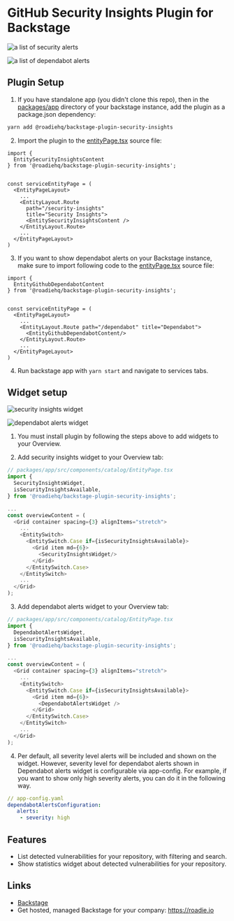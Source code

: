# GitHub Security Insights Plugin for Backstage

![a list of security alerts](https://raw.githubusercontent.com/RoadieHQ/roadie-backstage-plugins/main/plugins/backstage-plugin-security-insights/docs/roadie-backstage-security-plugin.jpg)

![a list of dependabot alerts](https://raw.githubusercontent.com/RoadieHQ/roadie-backstage-plugins/main/plugins/backstage-plugin-security-insights/docs/roadie-backstage-dependabot-alerts.png)

## Plugin Setup

1. If you have standalone app (you didn't clone this repo), then in the [packages/app](https://github.com/backstage/backstage/blob/master/packages/app/) directory of your backstage instance, add the plugin as a package.json dependency:

```bash
yarn add @roadiehq/backstage-plugin-security-insights
```

2. Import the plugin to the [entityPage.tsx](https://github.com/backstage/backstage/blob/master/packages/app/src/components/catalog/EntityPage.tsx) source file:

```tsx
import {
  EntitySecurityInsightsContent
} from '@roadiehq/backstage-plugin-security-insights';


const serviceEntityPage = (
  <EntityPageLayout>
    ...
    <EntityLayout.Route
      path="/security-insights"
      title="Security Insights">
      <EntitySecurityInsightsContent />
    </EntityLayout.Route>
    ...
  </EntityPageLayout>
)
```

3. If you want to show dependabot alerts on your Backstage instance, make sure to import following code to the [entityPage.tsx](https://github.com/backstage/backstage/blob/master/packages/app/src/components/catalog/EntityPage.tsx) source file:

```tsx
import {
  EntityGithubDependabotContent
} from '@roadiehq/backstage-plugin-security-insights';


const serviceEntityPage = (
  <EntityPageLayout>
    ...
    <EntityLayout.Route path="/dependabot" title="Dependabot">
      <EntityGithubDependabotContent/>
    </EntityLayout.Route>
    ...
  </EntityPageLayout>
)
```

4. Run backstage app with `yarn start` and navigate to services tabs.

## Widget setup

![security insights widget](https://raw.githubusercontent.com/RoadieHQ/roadie-backstage-plugins/main/plugins/backstage-plugin-security-insights/docs/backstage-plugin-security-widget-1.png)

![dependabot alerts widget](https://raw.githubusercontent.com/RoadieHQ/roadie-backstage-plugins/main/plugins/backstage-plugin-security-insights/docs/roadie-backstage-dependabot-widget.png)

1. You must install plugin by following the steps above to add widgets to your Overview.

2. Add security insights widget to your Overview tab:

```ts
// packages/app/src/components/catalog/EntityPage.tsx
import {
  SecurityInsightsWidget,
  isSecurityInsightsAvailable,
} from '@roadiehq/backstage-plugin-security-insights';

...
const overviewContent = (
  <Grid container spacing={3} alignItems="stretch">
    ...
    <EntitySwitch>
      <EntitySwitch.Case if={isSecurityInsightsAvailable}>
        <Grid item md={6}>
          <SecurityInsightsWidget/>
        </Grid>
      </EntitySwitch.Case>
    </EntitySwitch>
    ...
  </Grid>
);

```

3. Add dependabot alerts widget to your Overview tab:

```ts
// packages/app/src/components/catalog/EntityPage.tsx
import {
  DependabotAlertsWidget,
  isSecurityInsightsAvailable,
} from '@roadiehq/backstage-plugin-security-insights';

...
const overviewContent = (
  <Grid container spacing={3} alignItems="stretch">
    ...
    <EntitySwitch>
      <EntitySwitch.Case if={isSecurityInsightsAvailable}>
        <Grid item md={6}>
          <DependabotAlertsWidget />
        </Grid>
      </EntitySwitch.Case>
    </EntitySwitch>
    ...
  </Grid>
);

```
4. Per default, all severity level alerts will be included and shown on the widget. However, severity level for dependabot alerts shown in Dependabot alerts widget is configurable via app-config. For example, if you want to show only high severity alerts, you can do it in the following way.

```yaml
// app-config.yaml
dependabotAlertsConfiguration: 
   alerts:
    - severity: high
``` 

## Features

- List detected vulnerabilities for your repository, with filtering and search.
- Show statistics widget about detected vulnerabilities for your repository.

## Links

- [Backstage](https://backstage.io)
- Get hosted, managed Backstage for your company: https://roadie.io
